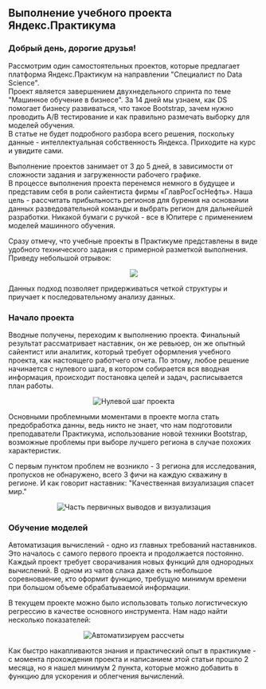 <h2>Выполнение учебного проекта Яндекс.Практикума</h2>

<h3>Добрый день, дорогие друзья!</h3>

Рассмотрим один самостоятельных проектов, которые предлагает платформа Яндекс.Практикум на направлении "Специалист по Data Science".  
Проект является завершением двухнедельного спринта по теме "Машинное обучение в бизнесе". За 14 дней мы узнаем, как DS помогает бизнесу развиваться, что такое Bootstrap, 
зачем нужно проводить A/B тестирование и как правильно размечать выборку для моделей обучения.  
В статье не будет подробного разбора всего решения, поскольку данные - интеллектуальная собственность Яндекса. Приходите на курс и увидите сами.

Выполнение проектов занимает от 3 до 5 дней, в зависимости от сложности задания и загруженности рабочего графике.  
В процессе выполнения проекта перенемся немного в будущее и представим себя в роли сайентиста фирмы «ГлавРосГосНефть». Наша цель - рассчитать прибыльность регионов для бурения на основании данных разведовательной команды и выбрать регион для дальнейшей разработки.
Никакой бумаги с ручкой - все в Юпитере с применением моделей машинного обучения.  

Сразу отмечу, что учебные проекты в Практикуме представлены в виде удобного технического задания с примерной разметкой выполнения.
Приведу небольшой отрывок:

<p align='center'>
  <img src="https://i.ibb.co/kMG88vv/ypw-001.jpg">
</p>  

Данных подход позволяет придерживаться четкой структуры и приучает к последовательному анализу данных.  

<h3>Начало проекта</h3>

Вводные получены, переходим к выполнению проекта. Финальный результат рассматривает наставник, он же ревьюер, он же опытный сайентист или аналитик, который требует оформления учебного проекта, как настоящего работчего отчета. 
По этому, любое решение начинается с нулевого шага, в котором собирается вся вводная информация, происходит постановка целей и задач, расписывается план работы.

<p align='center'>
  <img src="https://i.ibb.co/BnH27ps/ypw-002.jpg" title='Нулевой шаг проекта'></a>
</p>  

Основными проблемными моментами в проекте могла стать предобработка данны, ведь никто не знает, что нам подготовили преподаватели Практикума, использование новой техники Bootstrap, возможные проблемы при выборе лучшего региона в случае похожих характеристик.  

С первым пунктом проблем не возникло - 3 региона для исследования, пропусков не обнаружено, всего 3 фичи на каждую скважину в регионе. И как говорит наставник: "Качественная визуализация спасет мир."

<p align='center'>
  <img src="https://i.ibb.co/10jC6cb/ypw-003.jpg" title='Часть первичных выводов и визуализация'>
</p>


<h3>Обучение моделей</h3>

Автоматизация вычислений - одно из главных требований наставников. Это началось с самого первого проекта и продолжается постоянно. Каждый проект требует сворачивания новых функций для однородных вычислений. В одном из чатов слака даже есть небольшое соревноваение, кто оформит функцию, требущую минимум времени при большом объеме обрабатываемой информации.  

В текущем проекте можно было использовать только логистическую регрессию в качестве основного инструмента. Нам надо найти несколько показателей: 

<p align='center'>
  <img src="https://i.ibb.co/y0PHKyL/ypw-004.jpg" title='Автоматизируем рассчеты'>
</p>

Как быстро накапливаются знания и практический опыт в практикуме - с момента прохождения проекта и написанием этой статьи прошло 2 месяца, но я нашел минимум 2 пункта, которые можно добавить в функцию для ускорения и облегчения вычислений.
